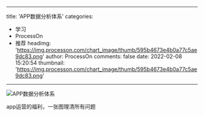 
---
title: 'APP数据分析体系'
categories: 
 - 学习
 - ProcessOn
 - 推荐
headimg: 'https://img.processon.com/chart_image/thumb/595b4673e4b0a77c5ae9dc83.png'
author: ProcessOn
comments: false
date: 2022-02-08 15:20:54
thumbnail: 'https://img.processon.com/chart_image/thumb/595b4673e4b0a77c5ae9dc83.png'
---

<div>   
<img class="thumb" alt="APP数据分析体系" src="https://img.processon.com/chart_image/thumb/595b4673e4b0a77c5ae9dc83.png" referrerpolicy="no-referrer">
<p>app运营的福利，一张图理清所有问题</p>  
</div>
            